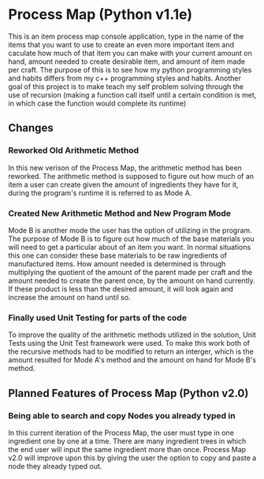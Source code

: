# Process Map (Python v1.1e)

This is an item process map console application, type in the name of the items that you want to use to create an even more important item and caculate how much of that item you can make with your current amount on hand, amount needed to create desirable item, and amount of item made per craft. The purpose of this is to see how my python programming styles and habits differs from my c++ programming styles and habits. Another goal of this project is to make teach my self problem solving through the use of recursion (making a function call itself until a certain condition is met, in which case the function would complete its runtime)

## Changes

### Reworked Old Arithmetic Method

In this new verison of the Process Map, the arithmetic method has been reworked. The arithmetic method is supposed to figure out how much of an item a user can create given the amount of ingredients they have for it, during the program's runtime it is referred to as Mode A.

### Created New Arithmetic Method and New Program Mode

Mode B is another mode the user has the option of utilizing in the program. The purpose of Mode B is to figure out how much of the base materials you will need to get a particular about of an item you want. In normal situations this one can consider these base materials to be raw ingredients of manufactured items. How amount needed is determined is through multiplying the quotient of the amount of the parent made per craft and the amount needed to create the parent once, by the amount on hand currently. If these product is less than the desired amount, it will look again and increase the amount on hand until so.

### Finally used Unit Testing for parts of the code

To improve the quality of the arithmetic methods utilized in the solution, Unit Tests using the Unit Test framework were used. To make this work both of the recursive methods had to be modified to return an interger, which is the amount resulted for Mode A's method and the amount on hand for Mode B's method.

## Planned Features of Process Map (Python v2.0)

### Being able to search and copy Nodes you already typed in

In this current iteration of the Process Map, the user must type in one ingredient one by one at a time. There are many ingredient trees in which the end user will input the same ingredient more than once. Process Map v2.0 will improve upon this by giving the user the option to copy and paste a node they already typed out.
